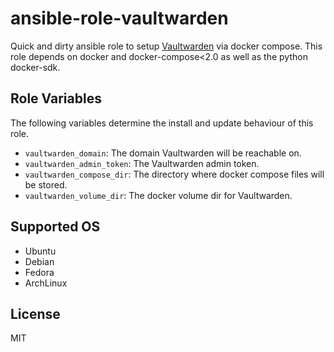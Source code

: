 ansible-role-vaultwarden
===================
Quick and dirty ansible role to setup [Vaultwarden](https://github.com/dani-garcia/vaultwarden) via docker compose. This role depends on docker and docker-compose<2.0 as well as the python docker-sdk.


Role Variables
--------------

The following variables determine the install and update behaviour of this role.

* `vaultwarden_domain`: The domain Vaultwarden will be reachable on.
* `vaultwarden_admin_token`: The Vaultwarden admin token.
* `vaultwarden_compose_dir`: The directory where docker compose files will be stored.
* `vaultwarden_volume_dir`: The docker volume dir for Vaultwarden.


Supported OS
------------
- Ubuntu
- Debian
- Fedora
- ArchLinux


License
-------

MIT
